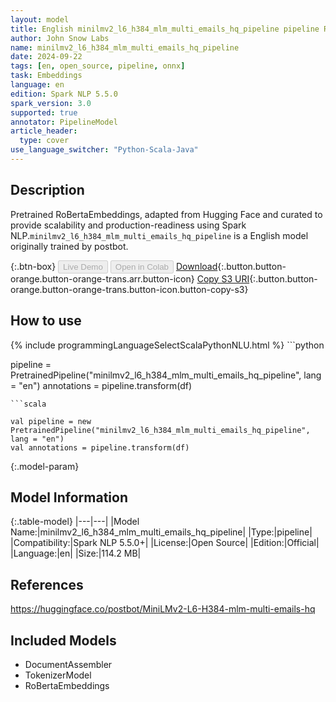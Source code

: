 ```yaml
---
layout: model
title: English minilmv2_l6_h384_mlm_multi_emails_hq_pipeline pipeline RoBertaEmbeddings from postbot
author: John Snow Labs
name: minilmv2_l6_h384_mlm_multi_emails_hq_pipeline
date: 2024-09-22
tags: [en, open_source, pipeline, onnx]
task: Embeddings
language: en
edition: Spark NLP 5.5.0
spark_version: 3.0
supported: true
annotator: PipelineModel
article_header:
  type: cover
use_language_switcher: "Python-Scala-Java"
---
```


## Description

Pretrained RoBertaEmbeddings, adapted from Hugging Face and curated to provide scalability and production-readiness using Spark NLP.`minilmv2_l6_h384_mlm_multi_emails_hq_pipeline` is a English model originally trained by postbot.

{:.btn-box}
<button class="button button-orange" disabled>Live Demo</button>
<button class="button button-orange" disabled>Open in Colab</button>
[Download](https://s3.amazonaws.com/auxdata.johnsnowlabs.com/public/models/minilmv2_l6_h384_mlm_multi_emails_hq_pipeline_en_5.5.0_3.0_1727042054048.zip){:.button.button-orange.button-orange-trans.arr.button-icon}
[Copy S3 URI](s3://auxdata.johnsnowlabs.com/public/models/minilmv2_l6_h384_mlm_multi_emails_hq_pipeline_en_5.5.0_3.0_1727042054048.zip){:.button.button-orange.button-orange-trans.button-icon.button-copy-s3}

## How to use



<div class="tabs-box" markdown="1">
{% include programmingLanguageSelectScalaPythonNLU.html %}
```python

pipeline = PretrainedPipeline("minilmv2_l6_h384_mlm_multi_emails_hq_pipeline", lang = "en")
annotations =  pipeline.transform(df)   

```
```scala

val pipeline = new PretrainedPipeline("minilmv2_l6_h384_mlm_multi_emails_hq_pipeline", lang = "en")
val annotations = pipeline.transform(df)

```
</div>

{:.model-param}
## Model Information

{:.table-model}
|---|---|
|Model Name:|minilmv2_l6_h384_mlm_multi_emails_hq_pipeline|
|Type:|pipeline|
|Compatibility:|Spark NLP 5.5.0+|
|License:|Open Source|
|Edition:|Official|
|Language:|en|
|Size:|114.2 MB|

## References

https://huggingface.co/postbot/MiniLMv2-L6-H384-mlm-multi-emails-hq

## Included Models

- DocumentAssembler
- TokenizerModel
- RoBertaEmbeddings